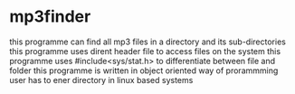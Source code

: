 # mp3finder
this programme can find all mp3 files in a directory and its sub-directories
this programme uses dirent header file to access files on the  system
this programme uses #include<sys/stat.h> to differentiate between file and folder
this programme is written in object oriented way of prorammming
user has to ener directory in linux based systems
